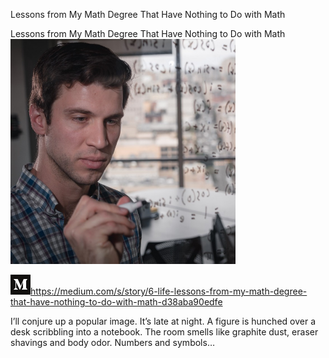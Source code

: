 Lessons from My Math Degree That Have Nothing to Do with Math

Lessons from My Math Degree That Have Nothing to Do with Math
![](../_resources/47d144e17e416b4d7381705d60b038c5.png)

![](../_resources/a59c6579e2ce83f917bf56063cfff56c.png)https://medium.com/s/story/6-life-lessons-from-my-math-degree-that-have-nothing-to-do-with-math-d38aba90edfe

I’ll conjure up a popular image. It’s late at night. A figure is hunched over a desk scribbling into a notebook. The room smells like graphite dust, eraser shavings and body odor. Numbers and symbols…